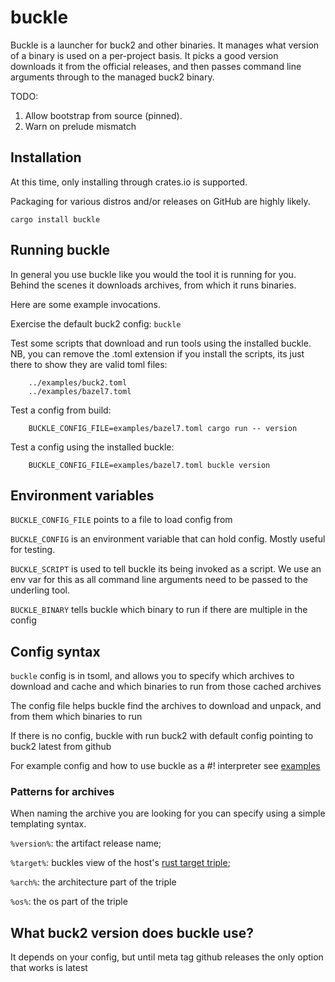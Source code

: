 # buckle

Buckle is a launcher for buck2 and other binaries. It manages what version of a binary is used on a per-project basis. It picks a good version downloads it from the official releases, and then passes command line arguments through to the managed buck2 binary.

TODO:
1. Allow bootstrap from source (pinned).
2. Warn on prelude mismatch 

## Installation

At this time, only installing through crates.io is supported.

Packaging for various distros and/or releases on GitHub are highly likely.

```
cargo install buckle
```

## Running buckle

In general you use buckle like you would the tool it is running for you.  Behind the scenes it downloads archives, from which it runs binaries.

Here are some example invocations.

Exercise the default buck2 config: `buckle`

Test some scripts that download and run tools using the installed buckle. NB, you can remove the .toml extension if you install the scripts, its just there to show they are valid toml files:
```shell
    ../examples/buck2.toml
    ../examples/bazel7.toml
```

Test a config from build:
```shell
    BUCKLE_CONFIG_FILE=examples/bazel7.toml cargo run -- version
```

Test a config using the installed buckle:
```shell
    BUCKLE_CONFIG_FILE=examples/bazel7.toml buckle version
```

## Environment variables

`BUCKLE_CONFIG_FILE` points to a file to load config from

`BUCKLE_CONFIG` is an environment variable that can hold config. Mostly useful for testing.

`BUCKLE_SCRIPT` is used to tell buckle its being invoked as a script.  We use an env var for this as all command line arguments need to be passed to the underling tool.

`BUCKLE_BINARY` tells buckle which binary to run if there are multiple in the config

## Config syntax

`buckle` config is in tsoml, and allows you to specify which archives to download and cache and which binaries to run from those cached archives

The config file helps buckle find the archives to download and unpack, and from them which binaries to run

If there is no config, buckle with run buck2 with default config pointing to buck2 latest from github

For example config and how to use buckle as a #! interpreter see [examples](./examples/)

### Patterns for archives

When naming the archive you are looking for you can specify using a simple templating syntax.

`%version%`:  the artifact release name;

`%target%`: buckles view of the host's [rust target triple](https://rust-lang.github.io/rfcs/0131-target-specification.html);

`%arch%`: the architecture part of the triple

`%os%`: the os part of the triple

## What buck2 version does buckle use?

It depends on your config, but until meta tag github releases the only option that works is latest


